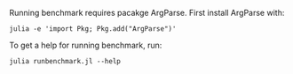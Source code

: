 Running benchmark requires pacakge ArgParse. First install ArgParse with:
```
julia -e 'import Pkg; Pkg.add("ArgParse")'
```

To get a help for running benchmark, run:
```
julia runbenchmark.jl --help
```
